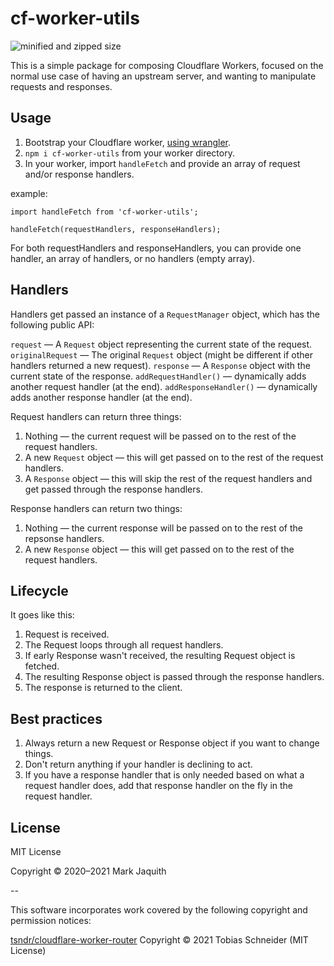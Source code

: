 # cf-worker-utils

![minified and zipped size](https://img.shields.io/bundlephobia/minzip/cf-worker-utils)

This is a simple package for composing Cloudflare Workers, focused on the normal
use case of having an upstream server, and wanting to manipulate requests and
responses.

## Usage

1. Bootstrap your Cloudflare worker, [using wrangler][wrangler].
2. `npm i cf-worker-utils` from your worker directory.
3. In your worker, import `handleFetch` and provide an array of request and/or
response handlers.

example:

```
import handleFetch from 'cf-worker-utils';

handleFetch(requestHandlers, responseHandlers);
```

For both requestHandlers and responseHandlers, you can provide one handler, an
array of handlers, or no handlers (empty array).

## Handlers
Handlers get passed an instance of a `RequestManager` object, which has
the following public API:

`request` — A `Request` object representing the current state of the request.
`originalRequest` — The original `Request` object (might be different if other handlers
returned a new request).
`response` — A `Response` object with the current state of the response.
`addRequestHandler()` — dynamically adds another request handler (at the end).
`addResponseHandler()` — dynamically adds another response handler (at the end).

Request handlers can return three things:

1. Nothing — the current request will be passed on to the rest of the request
handlers.
2. A new `Request` object — this will get passed on to the rest of the request
handlers.
3. A `Response` object — this will skip the rest of the request handlers and get
passed through the response handlers.

Response handlers can return two things:

1. Nothing — the current response will be passed on to the rest of the repsonse
handlers.
2. A new `Response` object — this will get passed on to the rest of the request
handlers.

## Lifecycle
It goes like this:

1. Request is received.
2. The Request loops through all request handlers.
3. If early Response wasn't received, the resulting Request object is fetched.
4. The resulting Response object is passed through the response handlers.
5. The response is returned to the client.

## Best practices

1. Always return a new Request or Response object if you want to change things.
2. Don't return anything if your handler is declining to act.
3. If you have a response handler that is only needed based on what a request
handler does, add that response handler on the fly in the request handler.

[wrangler]: https://developers.cloudflare.com/workers/learning/getting-started

## License

MIT License

Copyright &copy; 2020–2021 Mark Jaquith

--

This software incorporates work covered by the following copyright and permission notices:

[tsndr/cloudflare-worker-router](https://github.com/tsndr/cloudflare-worker-router)
Copyright &copy; 2021 Tobias Schneider
(MIT License)
